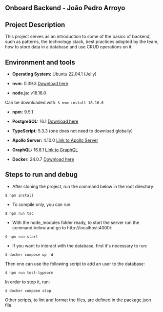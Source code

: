 ## Onboard Backend - João Pedro Arroyo

## Project Description

This project serves as an introduction to some of the basics of backend, such as patterns,
the technology stack, best practices adopted by the team, how to store data in a database
and use CRUD operations on it.

## Environment and tools

- **Operating System:** Ubuntu 22.04.1 (Jelly)

- **nvm**: 0.39.3 [Download here](https://github.com/nvm-sh/nvm)

- **node.js:** v18.16.0

Can be downloaded with: `$ nvm install 18.16.0`

- **npm:** 9.5.1

- **PostgreSQL:** 16.1 [Download here](https://www.postgresql.org/download/)

- **TypeScript:** 5.3.3 (one does not need to download globally)

- **Apollo Server:** 4.10.0 [Link to Apollo Server](https://www.apollographql.com/docs/apollo-server/)

- **GraphQL:** 16.8.1 [Link to GraphQL](https://graphql.org/)

- **Docker:** 24.0.7 [Download here](https://www.docker.com/products/docker-desktop/)

## Steps to run and debug

- After cloning the project, run the command below in the root directory:

`$ npm install`

- To compile only, you can run:

`$ npm run tsc`

- With the node_modules folder ready, to start the server run the command below and go to http://localhost:4000/:

`$ npm run start`

- If you want to interact with the database, first it's necessary to run:

`$ docker compose up -d`

Then one can use the following script to add an user to the database:

`$ npm run test-typeorm`

In order to stop it, run:

`$ docker compose stop`

Other scripts, to lint and format the files, are defined in the package.json file.
